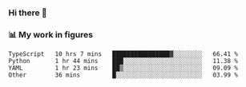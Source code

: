 ### Hi there 👋

### 📊 My work in figures

<!--START_SECTION:waka-->

```text
TypeScript   10 hrs 7 mins   ████████████████▓░░░░░░░░   66.41 %
Python       1 hr 44 mins    ███░░░░░░░░░░░░░░░░░░░░░░   11.38 %
YAML         1 hr 23 mins    ██▒░░░░░░░░░░░░░░░░░░░░░░   09.09 %
Other        36 mins         █░░░░░░░░░░░░░░░░░░░░░░░░   03.99 %
```

<!--END_SECTION:waka-->
